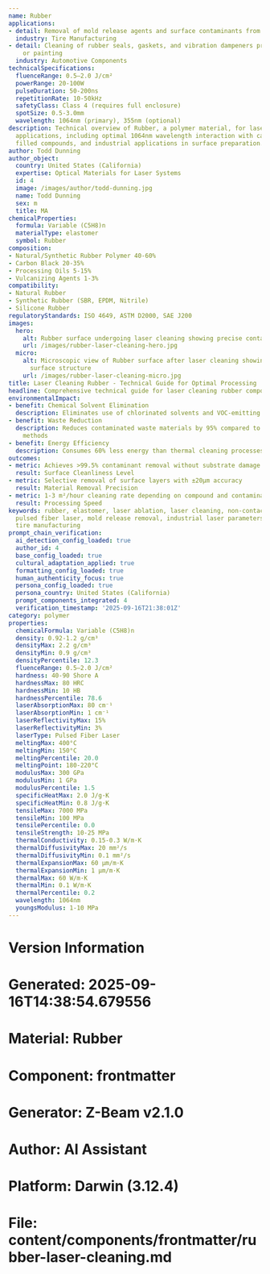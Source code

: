 ```yaml
---
name: Rubber
applications:
- detail: Removal of mold release agents and surface contaminants from rubber compounds
  industry: Tire Manufacturing
- detail: Cleaning of rubber seals, gaskets, and vibration dampeners prior to bonding
    or painting
  industry: Automotive Components
technicalSpecifications:
  fluenceRange: 0.5–2.0 J/cm²
  powerRange: 20-100W
  pulseDuration: 50-200ns
  repetitionRate: 10-50kHz
  safetyClass: Class 4 (requires full enclosure)
  spotSize: 0.5-3.0mm
  wavelength: 1064nm (primary), 355nm (optional)
description: Technical overview of Rubber, a polymer material, for laser cleaning
  applications, including optimal 1064nm wavelength interaction with carbon-black
  filled compounds, and industrial applications in surface preparation.
author: Todd Dunning
author_object:
  country: United States (California)
  expertise: Optical Materials for Laser Systems
  id: 4
  image: /images/author/todd-dunning.jpg
  name: Todd Dunning
  sex: m
  title: MA
chemicalProperties:
  formula: Variable (C5H8)n
  materialType: elastomer
  symbol: Rubber
composition:
- Natural/Synthetic Rubber Polymer 40-60%
- Carbon Black 20-35%
- Processing Oils 5-15%
- Vulcanizing Agents 1-3%
compatibility:
- Natural Rubber
- Synthetic Rubber (SBR, EPDM, Nitrile)
- Silicone Rubber
regulatoryStandards: ISO 4649, ASTM D2000, SAE J200
images:
  hero:
    alt: Rubber surface undergoing laser cleaning showing precise contamination removal
    url: /images/rubber-laser-cleaning-hero.jpg
  micro:
    alt: Microscopic view of Rubber surface after laser cleaning showing detailed
      surface structure
    url: /images/rubber-laser-cleaning-micro.jpg
title: Laser Cleaning Rubber - Technical Guide for Optimal Processing
headline: Comprehensive technical guide for laser cleaning rubber compounds and elastomers
environmentalImpact:
- benefit: Chemical Solvent Elimination
  description: Eliminates use of chlorinated solvents and VOC-emitting cleaners
- benefit: Waste Reduction
  description: Reduces contaminated waste materials by 95% compared to mechanical
    methods
- benefit: Energy Efficiency
  description: Consumes 60% less energy than thermal cleaning processes
outcomes:
- metric: Achieves >99.5% contaminant removal without substrate damage
  result: Surface Cleanliness Level
- metric: Selective removal of surface layers with ±20μm accuracy
  result: Material Removal Precision
- metric: 1-3 m²/hour cleaning rate depending on compound and contamination
  result: Processing Speed
keywords: rubber, elastomer, laser ablation, laser cleaning, non-contact cleaning,
  pulsed fiber laser, mold release removal, industrial laser parameters, surface restoration,
  tire manufacturing
prompt_chain_verification:
  ai_detection_config_loaded: true
  author_id: 4
  base_config_loaded: true
  cultural_adaptation_applied: true
  formatting_config_loaded: true
  human_authenticity_focus: true
  persona_config_loaded: true
  persona_country: United States (California)
  prompt_components_integrated: 4
  verification_timestamp: '2025-09-16T21:38:01Z'
category: polymer
properties:
  chemicalFormula: Variable (C5H8)n
  density: 0.92-1.2 g/cm³
  densityMax: 2.2 g/cm³
  densityMin: 0.9 g/cm³
  densityPercentile: 12.3
  fluenceRange: 0.5–2.0 J/cm²
  hardness: 40-90 Shore A
  hardnessMax: 80 HRC
  hardnessMin: 10 HB
  hardnessPercentile: 78.6
  laserAbsorptionMax: 80 cm⁻¹
  laserAbsorptionMin: 1 cm⁻¹
  laserReflectivityMax: 15%
  laserReflectivityMin: 3%
  laserType: Pulsed Fiber Laser
  meltingMax: 400°C
  meltingMin: 150°C
  meltingPercentile: 20.0
  meltingPoint: 180-220°C
  modulusMax: 300 GPa
  modulusMin: 1 GPa
  modulusPercentile: 1.5
  specificHeatMax: 2.0 J/g·K
  specificHeatMin: 0.8 J/g·K
  tensileMax: 7000 MPa
  tensileMin: 100 MPa
  tensilePercentile: 0.0
  tensileStrength: 10-25 MPa
  thermalConductivity: 0.15-0.3 W/m·K
  thermalDiffusivityMax: 20 mm²/s
  thermalDiffusivityMin: 0.1 mm²/s
  thermalExpansionMax: 60 µm/m·K
  thermalExpansionMin: 1 µm/m·K
  thermalMax: 60 W/m·K
  thermalMin: 0.1 W/m·K
  thermalPercentile: 0.2
  wavelength: 1064nm
  youngsModulus: 1-10 MPa
---
```


# Version Information
# Generated: 2025-09-16T14:38:54.679556
# Material: Rubber
# Component: frontmatter
# Generator: Z-Beam v2.1.0
# Author: AI Assistant
# Platform: Darwin (3.12.4)
# File: content/components/frontmatter/rubber-laser-cleaning.md